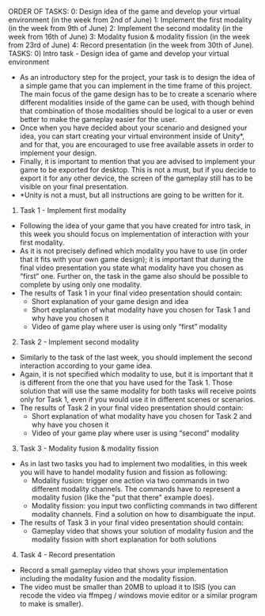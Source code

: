 ORDER OF TASKS:
0: Design idea of the game and develop your virtual environment (in the week from 2nd of June)
1: Implement the first modality (in the week from 9th of June)
2: Implement the second modality (in the week from 16th of June)
3: Modality fusion & modality fission (in the week from 23rd of June)
4: Record presentation (in the week from 30th of June). 
TASKS:
0) Intro task - Design idea of game and develop your virtual environment
- As an introductory step for the project, your task is to design the idea of a simple game that you can implement in the time frame of this project. The main focus of the game design has to be to create a scenario where different modalities inside of the game can be used, with though behind that combination of those modalities should be logical to a user or even better to make the gameplay easier for the user.
- Once when you have decided about your scenario and designed your idea, you can start creating your virtual environment inside of Unity*, and for that, you are encouraged to use free available assets in order to implement your design.
- Finally, it is important to mention that you are advised to implement your game to be exported for desktop. This is not a must, but if you decide to export it for any other device, the screen of the gameplay still has to be visible on your final presentation.
- *Unity is not a must, but all instructions are going to be written for it.
1) Task 1 - Implement first modality
- Following the idea of your game that you have created for intro task, in this week you should focus on implementation of interaction with your first modality.
- As it is not precisely defined which modality you have to use (in order that it fits with your own game design); it is important that during the final video presentation you state what modality have you chosen as “first” one. Further on, the task in the game also should be possible to complete by using only one modality.
- The results of Task 1 in your final video presentation should contain:
  - Short explanation of your game design and idea
  - Short explanation of what modality have you chosen for Task 1 and why have you chosen it
  - Video of game play where user is using only “first” modality
2) Task 2 - Implement second modality
- Similarly to the task of the last week, you should implement the second interaction according to your game idea.
- Again, it is not specified which modality to use, but it is important that it is different from the one that you have used for the Task 1. Those solution that will use the same modality for both tasks will receive points only for Task 1, even if you would use it in different scenes or scenarios.
- The results of Task 2 in your final video presentation should contain:
  - Short explanation of what modality have you chosen for Task 2 and why have you chosen it
  - Video of your game play where user is using “second” modality
3) Task 3 - Modality fusion & modality fission
- As in last two tasks you had to implement two modalities, in this week you will have to handel modality fusion and fission as following:
  - Modality fusion: trigger one action via two commands in two different modality channels. The commands have to represent a modality fusion (like the "put that there" example does).
  - Modality fission: you input two conflicting commands in two different modality channels. Find a solution on how to disambiguate the input.
- The results of Task 3 in your final video presentation should contain:
  - Gameplay video that shows your solution of modality fusion and the modality fission with short explanation for both solutions
4) Task 4 - Record presentation
- Record a small gameplay video that shows your implementation including the modality fusion and the modality fission.
- The video must be smaller than 20MB to upload it to ISIS (you can recode the video via ffmpeg / windows movie editor or a similar program to make is smaller).
